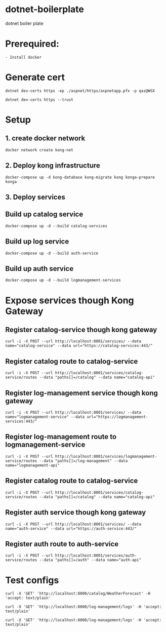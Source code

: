 # dotnet-boilerplate
dotnet boiler plate

# Prerequired:
    - Install docker
# Generate cert

```
dotnet dev-certs https -ep ./aspnet/https/aspnetapp.pfx -p qaz@WSX
```

```
dotnet dev-certs https --trust
```

# Setup 
## 1. create docker network

```
docker network create kong-net
```

## 2. Deploy kong infrastructure

```
docker-compose up -d kong-database kong-migrate kong konga-prepare konga
```

## 3. Deploy services

## Build up catalog service

```
docker-compose up -d --build catalog-services
```

## Build up log service

```
docker-compose up -d --build auth-service
```

## Build up auth service

```
docker-compose up -d --build logmanagement-services
```


# Expose services though Kong Gateway

## Register catalog-service though kong gateway

```
curl -i -X POST --url http://localhost:8001/services/ --data name="catalog-service" --data url="https://catalog-services:443/"
```

## Register catalog route to catalog-service

```
curl -i -X POST --url http://localhost:8001/services/catalog-service/routes --data "paths[]=/catalog" --data name="catalog-api"
```

## Register log-management service though kong gateway

```
curl -i -X POST --url http://localhost:8001/services/ --data name="logmanagement-service" --data url="https://logmanagement-services:443/"
```

## Register log-management route to logmanagement-service

```
curl -i -X POST --url http://localhost:8001/services/logmanagement-service/routes --data "paths[]=/log-management" --data name="logmanagement-api"
```

## Register catalog route to catalog-service

```
curl -i -X POST --url http://localhost:8001/services/catalog-service/routes --data "paths[]=/catalog" --data name="catalog-api"
```

## Register auth service though kong gateway

```
curl -i -X POST --url http://localhost:8001/services/ --data name="auth-service" --data url="https://auth-service:443/"
```

## Register auth route to auth-service

```
curl -i -X POST --url http://localhost:8001/services/auth-service/routes --data "paths[]=/auth" --data name="auth-api"
```

# Test configs

```
curl -X 'GET' 'http://localhost:8000/catalog/WeatherForecast' -H 'accept: text/plain'
```

```
curl -X 'GET' 'http://localhost:8000/log-management/logs' -H 'accept: text/plain'
```

```
curl -X 'GET' 'http://localhost:8000/log-management/logs' -H 'accept: text/plain'
```
